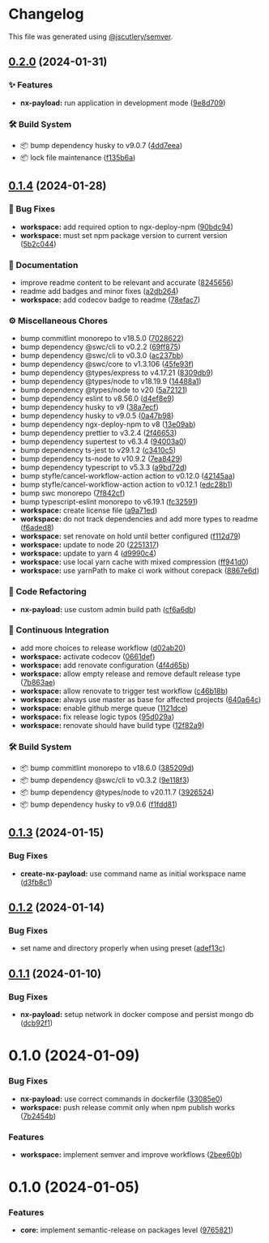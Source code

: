 # Changelog

This file was generated using [@jscutlery/semver](https://github.com/jscutlery/semver).

## [0.2.0](https://github.com/codeware-sthlm/nx-plugins/compare/workspace-0.1.4...workspace-0.2.0) (2024-01-31)


### ✨ Features

* **nx-payload:** run application in development mode ([9e8d709](https://github.com/codeware-sthlm/nx-plugins/commit/9e8d709a3908ef2c9360708a256b78ffe36390a6))


### 🛠️ Build System

* 📦 bump dependency husky to v9.0.7 ([4dd7eea](https://github.com/codeware-sthlm/nx-plugins/commit/4dd7eeae5f8192fe2e50e95de590e9447fc52bc9))
* 📦 lock file maintenance ([f135b6a](https://github.com/codeware-sthlm/nx-plugins/commit/f135b6a72d141195ffea717a6e094a7e731ec887))

## [0.1.4](https://github.com/codeware-sthlm/nx-plugins/compare/workspace-0.1.3...workspace-0.1.4) (2024-01-28)


### 🐞 Bug Fixes

* **workspace:** add required option to ngx-deploy-npm ([90bdc94](https://github.com/codeware-sthlm/nx-plugins/commit/90bdc94eed32b198fb429195f7e9205e234eb890))
* **workspace:** must set npm package version to current version ([5b2c044](https://github.com/codeware-sthlm/nx-plugins/commit/5b2c0440ec538b9701d727afb5a6b174dabf50c9))


### 📄 Documentation

* improve readme content to be relevant and accurate ([8245656](https://github.com/codeware-sthlm/nx-plugins/commit/82456567ea91963ea1f0a3a9c4aa557498621cec))
* readme add badges and minor fixes ([a2db264](https://github.com/codeware-sthlm/nx-plugins/commit/a2db264b0e8c268a4a1644b565a54fa2fe492909))
* **workspace:** add codecov badge to readme ([78efac7](https://github.com/codeware-sthlm/nx-plugins/commit/78efac758e1a63a2c40b311e8b6a370b14581747))


### ⚙️ Miscellaneous Chores

* bump commitlint monorepo to v18.5.0 ([7028622](https://github.com/codeware-sthlm/nx-plugins/commit/7028622b83cc24021e84476305706b47a0c4ebe5))
* bump dependency @swc/cli to v0.2.2 ([69ff875](https://github.com/codeware-sthlm/nx-plugins/commit/69ff875818e25438cfca6e92404e0ce9a2ae2a29))
* bump dependency @swc/cli to v0.3.0 ([ac237bb](https://github.com/codeware-sthlm/nx-plugins/commit/ac237bba943cefb4da44ca781d0420bc0c946376))
* bump dependency @swc/core to v1.3.106 ([45fe93f](https://github.com/codeware-sthlm/nx-plugins/commit/45fe93fe97223f8b93eff2b8f4c64af8d818b70c))
* bump dependency @types/express to v4.17.21 ([8309db9](https://github.com/codeware-sthlm/nx-plugins/commit/8309db906e3dae36525fb8c95d43d5398fda46af))
* bump dependency @types/node to v18.19.9 ([14488a1](https://github.com/codeware-sthlm/nx-plugins/commit/14488a11e7ab7e1c40758f276476f885b79f163c))
* bump dependency @types/node to v20 ([5a72121](https://github.com/codeware-sthlm/nx-plugins/commit/5a721219af0f52f418ad3efd5106ed57624d907c))
* bump dependency eslint to v8.56.0 ([d4ef8e9](https://github.com/codeware-sthlm/nx-plugins/commit/d4ef8e93bea1b78d75cddf1a2a752622e55cf24d))
* bump dependency husky to v9 ([38a7ecf](https://github.com/codeware-sthlm/nx-plugins/commit/38a7ecfecacc3f1ce13c11e39bbf82d3f3ad81d1))
* bump dependency husky to v9.0.5 ([0a47b98](https://github.com/codeware-sthlm/nx-plugins/commit/0a47b98c67fb94fb8ec12910b7b5172d10c6aa26))
* bump dependency ngx-deploy-npm to v8 ([13e09ab](https://github.com/codeware-sthlm/nx-plugins/commit/13e09abdfef2c37749a5239e99ac2124219acb38))
* bump dependency prettier to v3.2.4 ([2f46653](https://github.com/codeware-sthlm/nx-plugins/commit/2f46653a5d0c3fe318b70ffe92eb884f42b40e62))
* bump dependency supertest to v6.3.4 ([94003a0](https://github.com/codeware-sthlm/nx-plugins/commit/94003a02d8bdba8efc7ccaf42f874af7f88695db))
* bump dependency ts-jest to v29.1.2 ([c3410c5](https://github.com/codeware-sthlm/nx-plugins/commit/c3410c5eef5ac6aae79bbc3cad9701dfd598d1fc))
* bump dependency ts-node to v10.9.2 ([7ea8429](https://github.com/codeware-sthlm/nx-plugins/commit/7ea8429f7e89cdcf79cff115aa2e13be99e4b341))
* bump dependency typescript to v5.3.3 ([a9bd72d](https://github.com/codeware-sthlm/nx-plugins/commit/a9bd72d21bcd5e992d7aef971fe9845c1cbbd17b))
* bump styfle/cancel-workflow-action action to v0.12.0 ([42145aa](https://github.com/codeware-sthlm/nx-plugins/commit/42145aad78d8e1c40fafef73a4b81092ce01dfea))
* bump styfle/cancel-workflow-action action to v0.12.1 ([edc28b1](https://github.com/codeware-sthlm/nx-plugins/commit/edc28b17c798c1619998ba03d52f1f4bcb3f2b5d))
* bump swc monorepo ([7f842cf](https://github.com/codeware-sthlm/nx-plugins/commit/7f842cfc47bdb82d35d22b4ba1cac02b4576c956))
* bump typescript-eslint monorepo to v6.19.1 ([fc32591](https://github.com/codeware-sthlm/nx-plugins/commit/fc32591da77897ee6f943cbf7271aecfd4293c03))
* **workspace:** create license file ([a9a71ed](https://github.com/codeware-sthlm/nx-plugins/commit/a9a71ed181f2d4757468e8fd63eddfbb2abcbcdb))
* **workspace:** do not track dependencies and add more types to readme ([f6aded8](https://github.com/codeware-sthlm/nx-plugins/commit/f6aded83cd76cb35239fb39f9b6c3591511885ce))
* **workspace:** set renovate on hold until better configured ([f112d79](https://github.com/codeware-sthlm/nx-plugins/commit/f112d79b5b66a5d3fc223284b3bd6ac4d02aec91))
* **workspace:** update to node 20 ([2251317](https://github.com/codeware-sthlm/nx-plugins/commit/22513170791fce69fbd142bd5cb98f87ddb172de))
* **workspace:** update to yarn 4 ([d9990c4](https://github.com/codeware-sthlm/nx-plugins/commit/d9990c4823779c43d9b6687e7417f5283d5c9713))
* **workspace:** use local yarn cache with mixed compression ([ff941d0](https://github.com/codeware-sthlm/nx-plugins/commit/ff941d093b4217cb20a11322d716befbfb13d759))
* **workspace:** use yarnPath to make ci work without corepack ([8867e6d](https://github.com/codeware-sthlm/nx-plugins/commit/8867e6dc9d64beb03223038c2217188c2ecd22f2))


### 🧹 Code Refactoring

* **nx-payload:** use custom admin build path ([cf6a6db](https://github.com/codeware-sthlm/nx-plugins/commit/cf6a6db14be164d30855346731c00d4893bf4925))


### 🤖 Continuous Integration

* add more choices to release workflow ([d02ab20](https://github.com/codeware-sthlm/nx-plugins/commit/d02ab208fd38ce47a825ec017739650e7894bbd0))
* **workspace:** activate codecov ([0661def](https://github.com/codeware-sthlm/nx-plugins/commit/0661def92883d46150093d24f9c4f1486a6bdf7f))
* **workspace:** add renovate configuration ([4f4d65b](https://github.com/codeware-sthlm/nx-plugins/commit/4f4d65bdad79ba2fd5a63db1543256b1bde451e9))
* **workspace:** allow empty release and remove default release type ([7b863ae](https://github.com/codeware-sthlm/nx-plugins/commit/7b863aee62f209e7a4bbcaf409ae8e804ebc9468))
* **workspace:** allow renovate to trigger test workflow ([c46b18b](https://github.com/codeware-sthlm/nx-plugins/commit/c46b18bd3d5afe481d76d29f5f9330dedead81f5))
* **workspace:** always use master as base for affected projects ([640a64c](https://github.com/codeware-sthlm/nx-plugins/commit/640a64c177e7913d9db15a08baf6382162297a24))
* **workspace:** enable github merge queue ([1121dce](https://github.com/codeware-sthlm/nx-plugins/commit/1121dce2c47d74c97abe863cca47d5e9c5666774))
* **workspace:** fix release logic typos ([95d029a](https://github.com/codeware-sthlm/nx-plugins/commit/95d029a6e95176380e9b103d53660e71ab68897c))
* **workspace:** renovate should have build type ([12f82a9](https://github.com/codeware-sthlm/nx-plugins/commit/12f82a9b726a81de4793f82b72b7453d8de94ae7))


### 🛠️ Build System

* 📦 bump commitlint monorepo to v18.6.0 ([385209d](https://github.com/codeware-sthlm/nx-plugins/commit/385209d202b0dccd82911e1a13cfafa8a386fb02))
* 📦 bump dependency @swc/cli to v0.3.2 ([9e118f3](https://github.com/codeware-sthlm/nx-plugins/commit/9e118f3f1c5065c18164a173d67dfea56ae4ce9f))
* 📦 bump dependency @types/node to v20.11.7 ([3926524](https://github.com/codeware-sthlm/nx-plugins/commit/3926524e44299757d7489c75aed2ac5c81c15e65))
* 📦 bump dependency husky to v9.0.6 ([f1fdd81](https://github.com/codeware-sthlm/nx-plugins/commit/f1fdd815e605d1b301eeb06893c491ebf62483cb))

## [0.1.3](https://github.com/codeware-sthlm/nx-plugins/compare/workspace-0.1.2...workspace-0.1.3) (2024-01-15)


### Bug Fixes

* **create-nx-payload:** use command name as initial workspace name ([d3fb8c1](https://github.com/codeware-sthlm/nx-plugins/commit/d3fb8c1d162e554c9324660a697d91cfe1fd2c97))



## [0.1.2](https://github.com/codeware-sthlm/nx-plugins/compare/workspace-0.1.1...workspace-0.1.2) (2024-01-14)


### Bug Fixes

* set name and directory properly when using preset ([adef13c](https://github.com/codeware-sthlm/nx-plugins/commit/adef13c3e81a32f0ce71ec26950e86b5b6a79abe))



## [0.1.1](https://github.com/codeware-sthlm/nx-plugins/compare/workspace-0.1.0...workspace-0.1.1) (2024-01-10)


### Bug Fixes

* **nx-payload:** setup network in docker compose and persist mongo db ([dcb92f1](https://github.com/codeware-sthlm/nx-plugins/commit/dcb92f1d496310c8c60f966cc4209b14567f2a81))



# 0.1.0 (2024-01-09)


### Bug Fixes

* **nx-payload:** use correct commands in dockerfile ([33085e0](https://github.com/codeware-sthlm/nx-plugins/commit/33085e020530837cdc94304b7e1f461592c718ef))
* **workspace:** push release commit only when npm publish works ([7b2454b](https://github.com/codeware-sthlm/nx-plugins/commit/7b2454b1f5ed7458a060182a47f5d8593d195ed0))


### Features

* **workspace:** implement semver and improve workflows ([2bee60b](https://github.com/codeware-sthlm/nx-plugins/commit/2bee60bfd1e1e03ca83725a76e32a80be13ef7f0))



# 0.1.0 (2024-01-05)


### Features

* **core:** implement semantic-release on packages level ([9765821](https://github.com/codeware-sthlm/nx-plugins/commit/9765821bfb40e3c17295bf85bd87c043bd16f175))
